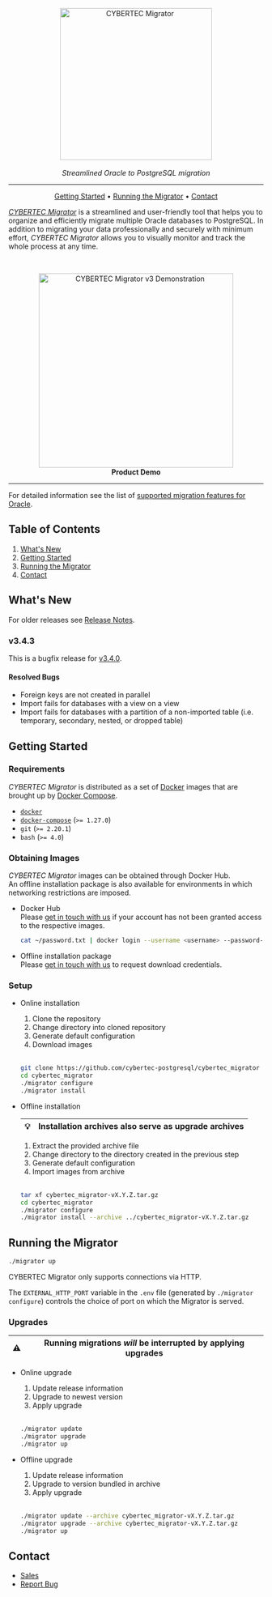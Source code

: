 <p align="center">
  <img alt="CYBERTEC Migrator" width="300px" src="https://www.cybertec-postgresql.com/wp-content/uploads/2018/03/Migrator_neu-300x79.png"/>
  <br/><br/>
  <i>Streamlined Oracle to PostgreSQL migration</i>
</p>

---

<p align="center">
  <a href="#getting-started">Getting Started</a> •
  <a href="#running-the-migrator">Running the Migrator</a> •
  <a href="#contact">Contact</a>
</p>

[_CYBERTEC Migrator_](https://www.cybertec-postgresql.com/en/products/cybertec-migrator/) is a streamlined and user-friendly tool that helps you to organize and efficiently migrate multiple Oracle databases to PostgreSQL.
In addition to migrating your data professionally and securely with minimum effort, _CYBERTEC Migrator_ allows you to visually monitor and track the whole process at any time.

<br/>

<p align="center">
  <a href="http://www.youtube.com/watch?v=8hSrFVOw3Rc"><img alt="CYBERTEC Migrator v3 Demonstration" width="384px" src="http://img.youtube.com/vi/8hSrFVOw3Rc/0.jpg"/></a><br/>
  <b>Product Demo</b>
</p>

---

For detailed information see the list of [supported migration features for Oracle](docs/oracle-migration-support.md).

## Table of Contents

1. [What's New](#whats-new)
2. [Getting Started](#getting-started)
3. [Running the Migrator](#running-the-migrator)
4. [Contact](#contact)

## What's New

For older releases see [Release Notes](RELEASE_NOTES.md).

### v3.4.3

This is a bugfix release for [v3.4.0](RELEASE_NOTES.md).

#### Resolved Bugs

- Foreign keys are not created in parallel
- Import fails for databases with a view on a view
- Import fails for databases with a partition of a non-imported table (i.e. temporary, secondary, nested, or dropped table)

## Getting Started

### Requirements

_CYBERTEC Migrator_ is distributed as a set of [Docker](https://www.docker.com/) images that are brought up by [Docker Compose](https://docs.docker.com/compose/).

- [`docker`](https://docs.docker.com/get-docker/)
- [`docker-compose`](https://docs.docker.com/compose/install/) (`>= 1.27.0`)
- `git` (`>= 2.20.1`)
- `bash` (`>= 4.0`)

### Obtaining Images

_CYBERTEC Migrator_ images can be obtained through Docker Hub.  
An offline installation package is also available for environments in which networking restrictions are imposed.

- Docker Hub  
  Please [get in touch with us](#contact) if your account has not been granted access to the respective images.

  ```sh
  cat ~/password.txt | docker login --username <username> --password-stdin
  ```

- Offline installation package  
  Please [get in touch with us](#contact) to request download credentials.

### Setup

- Online installation

  1. Clone the repository
  2. Change directory into cloned repository
  3. Generate default configuration
  4. Download images

  <br/>

  ```sh
  git clone https://github.com/cybertec-postgresql/cybertec_migrator
  cd cybertec_migrator
  ./migrator configure
  ./migrator install
  ```

- Offline installation

  | 💡  | Installation archives also serve as upgrade archives |
    | --- | ---------------------------------------------------- |

  1. Extract the provided archive file
  2. Change directory to the directory created in the previous step
  3. Generate default configuration
  4. Import images from archive

  <br/>

  ```sh
  tar xf cybertec_migrator-vX.Y.Z.tar.gz
  cd cybertec_migrator
  ./migrator configure
  ./migrator install --archive ../cybertec_migrator-vX.Y.Z.tar.gz
  ```

## Running the Migrator

```sh
./migrator up
```

CYBERTEC Migrator only supports connections via HTTP.

The `EXTERNAL_HTTP_PORT` variable in the `.env` file (generated by `./migrator configure`) controls the choice of port on which the Migrator is served.

### Upgrades

| ⚠️  | Running migrations _will_ be interrupted by applying upgrades |
| --- | ------------------------------------------------------------- |

- Online upgrade

  1. Update release information
  2. Upgrade to newest version
  3. Apply upgrade

  <br/>

  ```sh
  ./migrator update
  ./migrator upgrade
  ./migrator up
  ```

- Offline upgrade

  1. Update release information
  2. Upgrade to version bundled in archive
  3. Apply upgrade

  <br/>

  ```sh
  ./migrator update --archive cybertec_migrator-vX.Y.Z.tar.gz
  ./migrator upgrade --archive cybertec_migrator-vX.Y.Z.tar.gz
  ./migrator up
  ```

## Contact

- [Sales](https://www.cybertec-postgresql.com/en/contact/)
- [Report Bug](https://cybertec.atlassian.net/servicedesk/customer/portal/3/group/4/create/23)
